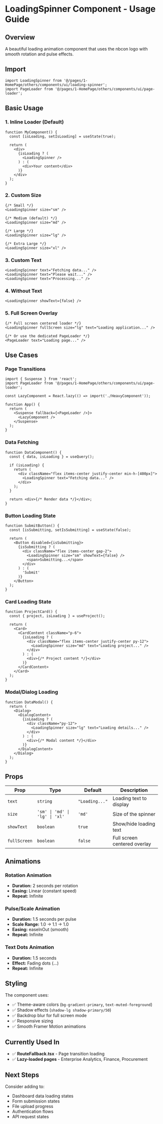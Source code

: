 # LoadingSpinner Component - Usage Guide

## Overview

A beautiful loading animation component that uses the nbcon logo with smooth rotation and pulse effects.

## Import

```tsx
import LoadingSpinner from '@/pages/1-HomePage/others/components/ui/loading-spinner';
import PageLoader from '@/pages/1-HomePage/others/components/ui/page-loader';
```

## Basic Usage

### 1. Inline Loader (Default)

```tsx
function MyComponent() {
  const [isLoading, setIsLoading] = useState(true);

  return (
    <div>
      {isLoading ? (
        <LoadingSpinner />
      ) : (
        <div>Your content</div>
      )}
    </div>
  );
}
```

### 2. Custom Size

```tsx
{/* Small */}
<LoadingSpinner size="sm" />

{/* Medium (default) */}
<LoadingSpinner size="md" />

{/* Large */}
<LoadingSpinner size="lg" />

{/* Extra Large */}
<LoadingSpinner size="xl" />
```

### 3. Custom Text

```tsx
<LoadingSpinner text="Fetching data..." />
<LoadingSpinner text="Please wait..." />
<LoadingSpinner text="Processing..." />
```

### 4. Without Text

```tsx
<LoadingSpinner showText={false} />
```

### 5. Full Screen Overlay

```tsx
{/* Full screen centered loader */}
<LoadingSpinner fullScreen size="lg" text="Loading application..." />

{/* Or use the dedicated PageLoader */}
<PageLoader text="Loading page..." />
```

## Use Cases

### Page Transitions

```tsx
import { Suspense } from 'react';
import PageLoader from '@/pages/1-HomePage/others/components/ui/page-loader';

const LazyComponent = React.lazy(() => import('./HeavyComponent'));

function App() {
  return (
    <Suspense fallback={<PageLoader />}>
      <LazyComponent />
    </Suspense>
  );
}
```

### Data Fetching

```tsx
function DataComponent() {
  const { data, isLoading } = useQuery();

  if (isLoading) {
    return (
      <div className="flex items-center justify-center min-h-[400px]">
        <LoadingSpinner text="Fetching data..." />
      </div>
    );
  }

  return <div>{/* Render data */}</div>;
}
```

### Button Loading State

```tsx
function SubmitButton() {
  const [isSubmitting, setIsSubmitting] = useState(false);

  return (
    <Button disabled={isSubmitting}>
      {isSubmitting ? (
        <div className="flex items-center gap-2">
          <LoadingSpinner size="sm" showText={false} />
          <span>Submitting...</span>
        </div>
      ) : (
        'Submit'
      )}
    </Button>
  );
}
```

### Card Loading State

```tsx
function ProjectCard() {
  const { project, isLoading } = useProject();

  return (
    <Card>
      <CardContent className="p-6">
        {isLoading ? (
          <div className="flex items-center justify-center py-12">
            <LoadingSpinner size="md" text="Loading project..." />
          </div>
        ) : (
          <div>{/* Project content */}</div>
        )}
      </CardContent>
    </Card>
  );
}
```

### Modal/Dialog Loading

```tsx
function DataModal() {
  return (
    <Dialog>
      <DialogContent>
        {isLoading ? (
          <div className="py-12">
            <LoadingSpinner size="lg" text="Loading details..." />
          </div>
        ) : (
          <div>{/* Modal content */}</div>
        )}
      </DialogContent>
    </Dialog>
  );
}
```

## Props

| Prop | Type | Default | Description |
|------|------|---------|-------------|
| `text` | `string` | `"Loading..."` | Loading text to display |
| `size` | `'sm' \| 'md' \| 'lg' \| 'xl'` | `'md'` | Size of the spinner |
| `showText` | `boolean` | `true` | Show/hide loading text |
| `fullScreen` | `boolean` | `false` | Full screen centered overlay |

## Animations

### Rotation Animation
- **Duration:** 2 seconds per rotation
- **Easing:** Linear (constant speed)
- **Repeat:** Infinite

### Pulse/Scale Animation
- **Duration:** 1.5 seconds per pulse
- **Scale Range:** 1.0 → 1.1 → 1.0
- **Easing:** easeInOut (smooth)
- **Repeat:** Infinite

### Text Dots Animation
- **Duration:** 1.5 seconds
- **Effect:** Fading dots (...)
- **Repeat:** Infinite

## Styling

The component uses:
- ✅ Theme-aware colors (`bg-gradient-primary`, `text-muted-foreground`)
- ✅ Shadow effects (`shadow-lg shadow-primary/50`)
- ✅ Backdrop blur for full screen mode
- ✅ Responsive sizing
- ✅ Smooth Framer Motion animations

## Currently Used In

- ✅ **RouteFallback.tsx** - Page transition loading
- ✅ **Lazy-loaded pages** - Enterprise Analytics, Finance, Procurement

## Next Steps

Consider adding to:
- Dashboard data loading states
- Form submission states
- File upload progress
- Authentication flows
- API request states

